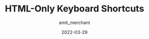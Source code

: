 ---
author: amit_merchant
date: 2022-03-29
draft: true
tags:
  - html
  - accessibility
target_url: https://www.amitmerchant.com/html-only-keyboard-shortcuts/
title: HTML-Only Keyboard Shortcuts
---